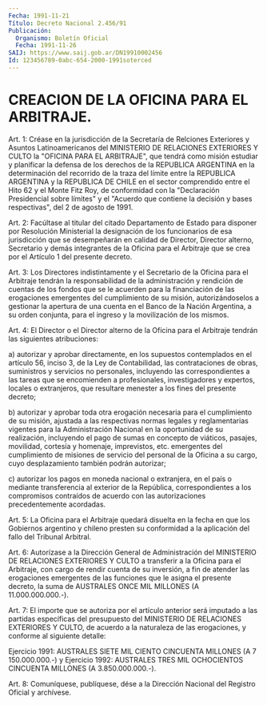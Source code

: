 ```yaml
---
Fecha: 1991-11-21
Título: Decreto Nacional 2.456/91
Publicación:
  Organismo: Boletín Oficial
  Fecha: 1991-11-26
SAIJ: https://www.saij.gob.ar/DN19910002456
Id: 123456789-0abc-654-2000-1991soterced
---
```

# CREACION DE LA OFICINA PARA EL ARBITRAJE.

<a id="1"></a>
Art. 1: Créase en la jurisdicción de la Secretaría de Relciones Exteriores  y Asuntos Latinoamericanos del MINISTERIO DE RELACIONES EXTERIORES Y  CULTO la "OFICINA PARA EL ARBITRAJE", que tendrá como misión estudiar  y  planificar  la  defensa  de  los derechos de la REPUBLICA ARGENTINA en la determinación del recorrido  de  la traza del límite entre la REPUBLICA ARGENTINA y la REPUBLICA DE CHILE  en el  sector  comprendido  entre  el  Hito 62 y el Monte Fitz Roy, de conformidad con la "Declaración Presidencial  sobre  límites"  y el "Acuerdo  que  contiene  la decisión y bases respectivas", del 2 de agosto de 1991.

<a id="2"></a>
Art. 2: Facúltase al titular del citado Departamento de Estado para disponer  por  Resolución  Ministerial  la  designación de los funcionarios de esa jurisdicción que se desempeñarán  en calidad de Director,  Director alterno, Secretario y demás integrantes  de  la Oficina para  el  Arbitraje  que  se  crea  por  el  Artículo 1 del presente decreto.

<a id="3"></a>
Art.  3:  Los Directores indistintamente y el Secretario de la Oficina  para  el   Arbitraje  tendrán  la  responsabilidad  de  la administración y rendición  de  cuentas  de  los  fondos  que se le acuerden  para  la  financiación de las erogaciones emergentes  del cumplimiento  de  su  misión,    autorizándoselos  a  gestionar  la apertura de una cuenta en el Banco  de  la  Nación  Argentina, a su orden  conjunta, para el ingreso y la movilización de  los  mismos.

<a id="4"></a>
Art. 4: El Director o el Director alterno de la Oficina para el Arbitraje tendrán las siguientes atribuciones:

a) autorizar y aprobar directamente, en los supuestos contemplados en el artículo 56, inciso 3, de la Ley de Contabilidad,  las contrataciones de obras, suministros y servicios no personales, incluyendo  las correspondientes a las tareas que se encomienden a profesionales,  investigadores  y expertos, locales o extranjeros,  que  resultare  menester  a  los fines  del  presente decreto;

b)  autorizar  y  aprobar toda otra erogación  necesaria  para  el cumplimiento  de  su misión,  ajustada  a  las  respectivas  normas legales y reglamentarias  vigentes  para la Administración Nacional en la oportunidad de su realización,  incluyendo  el  pago de sumas en  concepto de viáticos, pasajes, movilidad, cortesía y  homenaje, imprevistos,  etc.  emergentes  del  cumplimiento  de  misiones  de servicio del personal de la Oficina a su cargo, cuyo desplazamiento también podrán autorizar;

c)  autorizar  los  pagos  en  moneda nacional o extranjera, en el país  o  mediante  transferencia  al   exterior  de  la  República, correspondientes a los compromisos contraídos  de  acuerdo  con las autorizaciones precedentemente acordadas.

<a id="5"></a>
Art.  5:  La  Oficina para el Arbitraje quedará disuelta en la fecha  en  que  los  Gobiernos   argentino  y  chileno  presten  su conformidad  a  la  aplicación  del fallo  del  Tribunal  Arbitral.

<a id="6"></a>
Art. 6: Autorízase a la Dirección General de Administración del MINISTERIO  DE  RELACIONES  EXTERIORES  Y  CULTO a transferir a la Oficina  para  el  Arbitraje,  con  cargo de rendir  cuenta  de  su inversión,  a  fin  de atender las erogaciones  emergentes  de  las funciones que le asigna  el  presente decreto, la suma de AUSTRALES ONCE MIL MILLONES (A 11.000.000.000.-).

<a id="7"></a>
Art.  7:  El  importe que se autoriza por el artículo anterior será   imputado a las  partidas  específicas  del  presupuesto  del MINISTERIO  DE  RELACIONES  EXTERIORES  Y  CULTO,  de  acuerdo a la naturaleza  de  las  erogaciones,  y conforme al siguiente detalle:

Ejercicio 1991: AUSTRALES SIETE MIL  CIENTO CINCUENTA MILLONES (A 7 150.000.000.-)  y Ejercicio 1992: AUSTRALES  TRES  MIL  OCHOCIENTOS CINCUENTA MILLONES (A 3.850.000.000.-).

<a id="8"></a>
Art.  8: Comuníquese, publíquese, dése a la Dirección Nacional del Registro Oficial y archívese.